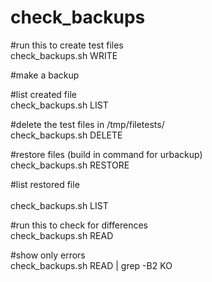 # check_backups

#run this to create test files <br />
check_backups.sh WRITE

#make a backup

#list created file <br />
check_backups.sh LIST

#delete the test files in /tmp/filetests/ <br />
check_backups.sh DELETE

#restore files (build in command for urbackup) <br />
check_backups.sh RESTORE

#list restored file <br /> <br />
check_backups.sh LIST

#run this to check for differences <br />
check_backups.sh READ

#show only errors <br />
check_backups.sh READ | grep -B2 KO

